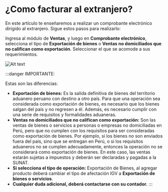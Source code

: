 # ¿Como facturar al extranjero?

En este artículo te enseñaremos a realizar un comprobante electrónico dirigido al extranjero. Sigue estos pasos para realizarlo:

Ingresa al módulo de **Ventas**, y luego en  **Comprobante electrónico**, selecciona el tipo de **Exportación de bienes** o **Ventas no domiciliados que no califican como exportación**. Seleccionar el que se acomode a sus requerimientos.

![Alt text](img/sistema1.jpg)

:::danger IMPORTANTE:

Estas son las diferencias:
- **Exportación de bienes:** Es la salida definitiva de bienes del territorio aduanero peruano con destino a otro país. Para que una operación sea considerada como exportación de bienes, es necesario que los bienes salgan del país y no regresen a él. Además, es necesario cumplir con una serie de requisitos y formalidades aduaneras.
- **Ventas no domiciliados que no califican como exportación:** Son las ventas de bienes o servicios a personas o empresas no domiciliadas en Perú, pero que no cumplen con los requisitos para ser consideradas como exportación de bienes. Por ejemplo, si los bienes no son enviados fuera del país, sino que se entregan en Perú, o si los requisitos aduaneros no se cumplen adecuadamente, entonces la operación no se considerará como exportación de bienes. En este caso, las ventas estarán sujetas a impuestos y deberán ser declaradas y pagadas a la SUNAT.
- **Si selecciona el tipo de operación:** Exportación de Bienes, al agregar producto deberá cambiar el tipo de afectación IGV a **Exportación de bienes o servicios**.
- **Cualquier duda adicional, deberá contactarse con su contador.**
:::
